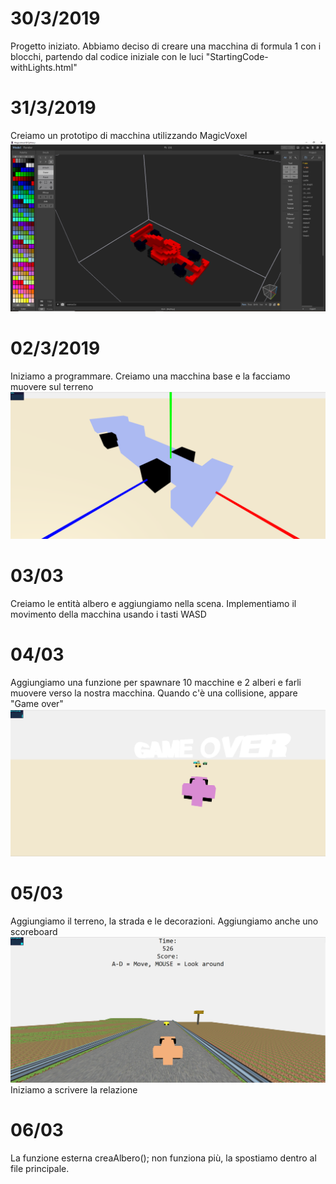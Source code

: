 # 30/3/2019

Progetto iniziato. Abbiamo deciso di creare una macchina di formula 1 con i blocchi, partendo dal codice iniziale con le luci "StartingCode-withLights.html"

# 31/3/2019

Creiamo un prototipo di macchina utilizzando MagicVoxel
![Prototipo](photos/magica.png "Prototipo")

# 02/3/2019

Iniziamo a programmare. Creiamo una macchina base e la facciamo muovere sul terreno
![Macchina](photos/macchina.png "Macchina")

# 03/03

Creiamo le entità albero e aggiungiamo nella scena. Implementiamo il movimento della macchina usando i tasti WASD

# 04/03

Aggiungiamo una funzione per spawnare 10 macchine e 2 alberi e farli muovere verso la nostra macchina. Quando c'è una collisione, appare "Game over"
![Collisone](photos/collisioni1.0.png "Collisone")

# 05/03

Aggiungiamo il terreno, la strada e le decorazioni. Aggiungiamo anche uno scoreboard
![Versione finale](photos/final.png "Versione finale")
Iniziamo a scrivere la relazione

# 06/03
La funzione esterna creaAlbero(); non funziona più, la spostiamo dentro al file principale. 
